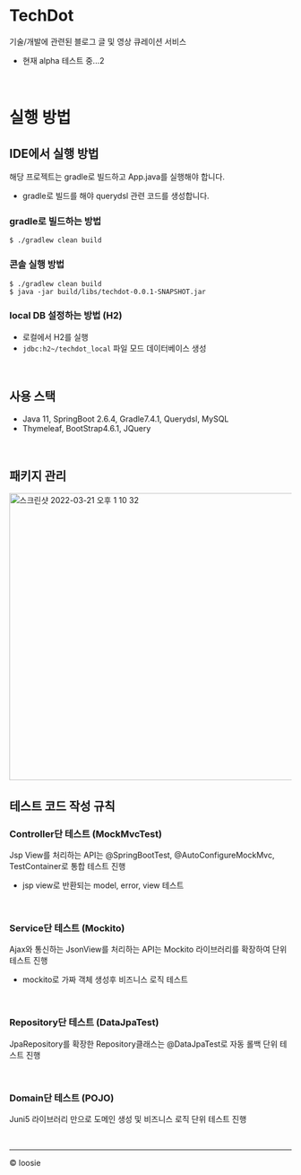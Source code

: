 # TechDot
기술/개발에 관련된 블로그 글 및 영상 큐레이션 서비스
- 현재 alpha 테스트 중...2

<br>

# 실행 방법
## IDE에서 실행 방법
해당 프로젝트는 gradle로 빌드하고 App.java를 실행해야 합니다.
- gradle로 빌드를 해야 querydsl 관련 코드를 생성합니다.
### gradle로 빌드하는 방법
~~~
$ ./gradlew clean build
~~~

### 콘솔 실행 방법
~~~
$ ./gradlew clean build
$ java -jar build/libs/techdot-0.0.1-SNAPSHOT.jar
~~~

### local DB 설정하는 방법 (H2)
- 로컬에서 H2를 실행
- `jdbc:h2~/techdot_local` 파일 모드 데이터베이스 생성


<br>

## 사용 스택
- Java 11, SpringBoot 2.6.4, Gradle7.4.1, Querydsl, MySQL  
- Thymeleaf, BootStrap4.6.1, JQuery

<br>

## 패키지 관리
<img width="512" alt="스크린샷 2022-03-21 오후 1 10 32" src="https://user-images.githubusercontent.com/54282927/159204339-fae9a799-77f6-4f83-a45f-c329630a00ee.png">

<br>

## 테스트 코드 작성 규칙
### Controller단 테스트 (MockMvcTest)
Jsp View를 처리하는 API는 @SpringBootTest, @AutoConfigureMockMvc, TestContainer로 통합 테스트 진행
- jsp view로 반환되는 model, error, view 테스트


<br>

### Service단 테스트 (Mockito)
Ajax와 통신하는 JsonView를 처리하는 API는 Mockito 라이브러리를 확장하여 단위 테스트 진행
- mockito로 가짜 객체 생성후 비즈니스 로직 테스트

<br>

### Repository단 테스트 (DataJpaTest)
JpaRepository를 확장한 Repository클래스는 @DataJpaTest로 자동 롤백 단위 테스트 진행

<br>

### Domain단 테스트 (POJO)
Juni5 라이브러리 만으로 도메인 생성 및 비즈니스 로직 단위 테스트 진행

<br>

---
© loosie

